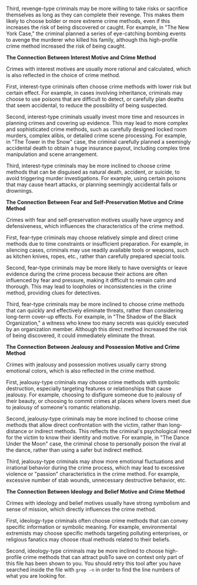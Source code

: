 Third, revenge-type criminals may be more willing to take risks or sacrifice themselves as long as they can complete their revenge. This makes them likely to choose bolder or more extreme crime methods, even if this increases the risk of being discovered or caught. For example, in "The New York Case," the criminal planned a series of eye-catching bombing events to avenge the murderer who killed his family, although this high-profile crime method increased the risk of being caught.

**The Connection Between Interest Motive and Crime Method**

Crimes with interest motives are usually more rational and calculated, which is also reflected in the choice of crime method.

First, interest-type criminals often choose crime methods with lower risk but certain effect. For example, in cases involving inheritance, criminals may choose to use poisons that are difficult to detect, or carefully plan deaths that seem accidental, to reduce the possibility of being suspected.

Second, interest-type criminals usually invest more time and resources in planning crimes and covering up evidence. This may lead to more complex and sophisticated crime methods, such as carefully designed locked room murders, complex alibis, or detailed crime scene processing. For example, in "The Tower in the Snow" case, the criminal carefully planned a seemingly accidental death to obtain a huge insurance payout, including complex time manipulation and scene arrangement.

Third, interest-type criminals may be more inclined to choose crime methods that can be disguised as natural death, accident, or suicide, to avoid triggering murder investigations. For example, using certain poisons that may cause heart attacks, or planning seemingly accidental falls or drownings.

**The Connection Between Fear and Self-Preservation Motive and Crime Method**

Crimes with fear and self-preservation motives usually have urgency and defensiveness, which influences the characteristics of the crime method.

First, fear-type criminals may choose relatively simple and direct crime methods due to time constraints or insufficient preparation. For example, in silencing cases, criminals may use readily available tools or weapons, such as kitchen knives, ropes, etc., rather than carefully prepared special tools.

Second, fear-type criminals may be more likely to have oversights or leave evidence during the crime process because their actions are often influenced by fear and pressure, making it difficult to remain calm and thorough. This may lead to loopholes or inconsistencies in the crime method, providing clues for detectives.

Third, fear-type criminals may be more inclined to choose crime methods that can quickly and effectively eliminate threats, rather than considering long-term cover-up effects. For example, in "The Shadow of the Black Organization," a witness who knew too many secrets was quickly executed by an organization member. Although this direct method increased the risk of being discovered, it could immediately eliminate the threat.

**The Connection Between Jealousy and Possession Motive and Crime Method**

Crimes with jealousy and possession motives usually carry strong emotional colors, which is also reflected in the crime method.

First, jealousy-type criminals may choose crime methods with symbolic destruction, especially targeting features or relationships that cause jealousy. For example, choosing to disfigure someone due to jealousy of their beauty, or choosing to commit crimes at places where lovers meet due to jealousy of someone's romantic relationship.

Second, jealousy-type criminals may be more inclined to choose crime methods that allow direct confrontation with the victim, rather than long-distance or indirect methods. This reflects the criminal's psychological need for the victim to know their identity and motive. For example, in "The Dance Under the Moon" case, the criminal chose to personally poison the rival at the dance, rather than using a safer but indirect method.

Third, jealousy-type criminals may show more emotional fluctuations and irrational behavior during the crime process, which may lead to excessive violence or "passion" characteristics in the crime method. For example, excessive number of stab wounds, unnecessary destructive behavior, etc.

**The Connection Between Ideology and Belief Motive and Crime Method**

Crimes with ideology and belief motives usually have strong symbolism and sense of mission, which directly influences the crime method.

First, ideology-type criminals often choose crime methods that can convey specific information or symbolic meaning. For example, environmental extremists may choose specific methods targeting polluting enterprises, or religious fanatics may choose ritual methods related to their beliefs.

Second, ideology-type criminals may be more inclined to choose high-profile crime methods that can attract pub<response clipped><NOTE>To save on context only part of this file has been shown to you. You should retry this tool after you have searched inside the file with `grep -n` in order to find the line numbers of what you are looking for.</NOTE>